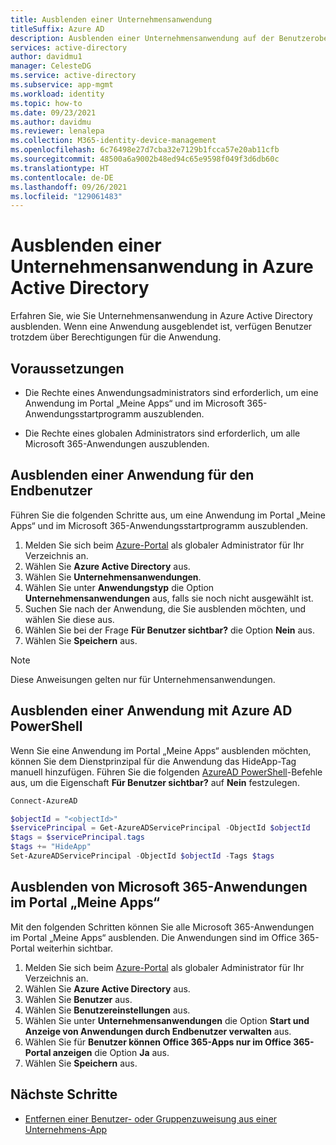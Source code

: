 ```yaml
---
title: Ausblenden einer Unternehmensanwendung
titleSuffix: Azure AD
description: Ausblenden einer Unternehmensanwendung auf der Benutzeroberfläche in Zugriffsbereichen von Azure Active Directory oder Microsoft 365-Anwendungsstartprogrammen.
services: active-directory
author: davidmu1
manager: CelesteDG
ms.service: active-directory
ms.subservice: app-mgmt
ms.workload: identity
ms.topic: how-to
ms.date: 09/23/2021
ms.author: davidmu
ms.reviewer: lenalepa
ms.collection: M365-identity-device-management
ms.openlocfilehash: 6c76498e27d7cba32e7129b1fcca57e20ab11cfb
ms.sourcegitcommit: 48500a6a9002b48ed94c65e9598f049f3d6db60c
ms.translationtype: HT
ms.contentlocale: de-DE
ms.lasthandoff: 09/26/2021
ms.locfileid: "129061483"
---
```

# <a name="hide-an-enterprise-application-in-azure-active-directory"></a>Ausblenden einer Unternehmensanwendung in Azure Active Directory

Erfahren Sie, wie Sie Unternehmensanwendung in Azure Active Directory ausblenden. Wenn eine Anwendung ausgeblendet ist, verfügen Benutzer trotzdem über Berechtigungen für die Anwendung.

## <a name="prerequisites"></a>Voraussetzungen

- Die Rechte eines Anwendungsadministrators sind erforderlich, um eine Anwendung im Portal „Meine Apps“ und im Microsoft 365-Anwendungsstartprogramm auszublenden.

- Die Rechte eines globalen Administrators sind erforderlich, um alle Microsoft 365-Anwendungen auszublenden.

## <a name="hide-an-application-from-the-end-user"></a>Ausblenden einer Anwendung für den Endbenutzer

Führen Sie die folgenden Schritte aus, um eine Anwendung im Portal „Meine Apps“ und im Microsoft 365-Anwendungsstartprogramm auszublenden.

1. Melden Sie sich beim [Azure-Portal](https://portal.azure.com) als globaler Administrator für Ihr Verzeichnis an.
1. Wählen Sie **Azure Active Directory** aus.
1. Wählen Sie **Unternehmensanwendungen**.
1. Wählen Sie unter **Anwendungstyp** die Option **Unternehmensanwendungen** aus, falls sie noch nicht ausgewählt ist.
1. Suchen Sie nach der Anwendung, die Sie ausblenden möchten, und wählen Sie diese aus.
1. Wählen Sie bei der Frage **Für Benutzer sichtbar?** die Option **Nein** aus.
1. Wählen Sie **Speichern** aus.

> [!NOTE]
> Diese Anweisungen gelten nur für Unternehmensanwendungen.

## <a name="use-azure-ad-powershell-to-hide-an-application"></a>Ausblenden einer Anwendung mit Azure AD PowerShell

Wenn Sie eine Anwendung im Portal „Meine Apps“ ausblenden möchten, können Sie dem Dienstprinzipal für die Anwendung das HideApp-Tag manuell hinzufügen. Führen Sie die folgenden [AzureAD PowerShell](/powershell/module/azuread/#service_principals)-Befehle aus, um die Eigenschaft **Für Benutzer sichtbar?** auf **Nein** festzulegen.

```PowerShell
Connect-AzureAD

$objectId = "<objectId>"
$servicePrincipal = Get-AzureADServicePrincipal -ObjectId $objectId
$tags = $servicePrincipal.tags
$tags += "HideApp"
Set-AzureADServicePrincipal -ObjectId $objectId -Tags $tags
```

## <a name="hide-microsoft-365-applications-from-the-my-apps-portal"></a>Ausblenden von Microsoft 365-Anwendungen im Portal „Meine Apps“

Mit den folgenden Schritten können Sie alle Microsoft 365-Anwendungen im Portal „Meine Apps“ ausblenden. Die Anwendungen sind im Office 365-Portal weiterhin sichtbar.

1. Melden Sie sich beim [Azure-Portal](https://portal.azure.com) als globaler Administrator für Ihr Verzeichnis an.
1. Wählen Sie **Azure Active Directory** aus.
1. Wählen Sie **Benutzer** aus.
1. Wählen Sie **Benutzereinstellungen** aus.
1. Wählen Sie unter **Unternehmensanwendungen** die Option **Start und Anzeige von Anwendungen durch Endbenutzer verwalten** aus.
1. Wählen Sie für **Benutzer können Office 365-Apps nur im Office 365-Portal anzeigen** die Option **Ja** aus.
1. Wählen Sie **Speichern** aus.

## <a name="next-steps"></a>Nächste Schritte

- [Entfernen einer Benutzer- oder Gruppenzuweisung aus einer Unternehmens-App](./assign-user-or-group-access-portal.md)
